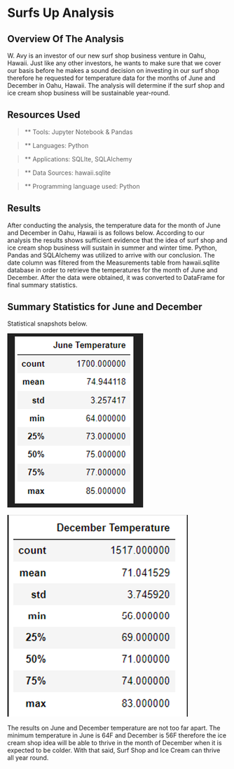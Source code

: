 # Surfs Up Analysis

## Overview Of The Analysis
W. Avy is an investor of our new surf shop business venture in Oahu, Hawaii. Just like any other investors, he wants to make sure that we cover our basis before he makes a sound decision on investing in our surf shop therefore he requested for temperature data for the months of June and December in Oahu, Hawaii. The analysis will determine if the surf shop and ice cream shop business will be sustainable year-round.

## Resources Used

> ** Tools: Jupyter Notebook & Pandas

> ** Languages: Python

> ** Applications: SQLIte, SQLAlchemy

> ** Data Sources: hawaii.sqlite

> ** Programming language used: Python

## Results
After conducting the analysis, the temperature data for the month of June and December in Oahu, Hawaii is as follows below. According to our analysis the results shows sufficient evidence that the idea of surf shop and ice cream shop business will sustain in summer and winter time. Python, Pandas and SQLAlchemy was utilized to arrive with our conclusion. The date column was filtered from the Measurements table from hawaii.sqllite database in order to retrieve the temperatures for the month of June and December. After the data were obtained, it was converted to DataFrame for final summary statistics.

## Summary Statistics for June and December
Statistical snapshots below.


![June Temp DataFrame](June%20Temp%20DataFrame.png)



![Dec Temp DataFrame](Dec%20Temp%20DataFrame.png)



The results on June and December temperature are not too far apart. The minimum temperature in June is 64F and December is 56F therefore the ice cream shop idea will be able to thrive in the month of December when it is expected to be colder. With that said, Surf Shop and Ice Cream can thrive all year round.








